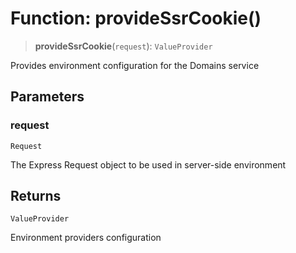 # Function: provideSsrCookie()

> **provideSsrCookie**(`request`): `ValueProvider`

Provides environment configuration for the Domains service

## Parameters

### request

`Request`

The Express Request object to be used in server-side environment

## Returns

`ValueProvider`

Environment providers configuration
